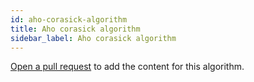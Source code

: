 ```yaml
---
id: aho-corasick-algorithm
title: Aho corasick algorithm
sidebar_label: Aho corasick algorithm
---
```


[Open a pull request](https://github.com/AllAlgorithms/algorithms/tree/master/docs/aho-corasick-algorithm.md) to add the content for this algorithm.